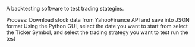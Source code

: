 A backtesting software to test trading stategies.

Process:
Download stock data from YahooFinance API and save into JSON format
Using the Python GUI, select the date you want to start from
select the Ticker Symbol, and select the trading strategy you want to test
run the test

